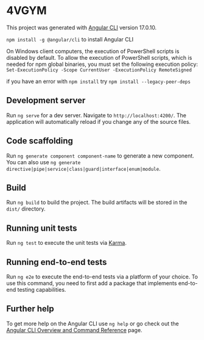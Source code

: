 # 4VGYM

This project was generated with [Angular CLI](https://github.com/angular/angular-cli) version 17.0.10.

`npm install -g @angular/cli` to install Angular CLI

On Windows client computers, the execution of PowerShell scripts is disabled by default. To allow the execution of PowerShell scripts, which is needed for npm global binaries, you must set the following execution policy:
`Set-ExecutionPolicy -Scope CurrentUser -ExecutionPolicy RemoteSigned`

if you have an error with `npm install` try `npm install --legacy-peer-deps`

## Development server

Run `ng serve` for a dev server. Navigate to `http://localhost:4200/`. The application will automatically reload if you change any of the source files.

## Code scaffolding

Run `ng generate component component-name` to generate a new component. You can also use `ng generate directive|pipe|service|class|guard|interface|enum|module`.

## Build

Run `ng build` to build the project. The build artifacts will be stored in the `dist/` directory.

## Running unit tests

Run `ng test` to execute the unit tests via [Karma](https://karma-runner.github.io).

## Running end-to-end tests

Run `ng e2e` to execute the end-to-end tests via a platform of your choice. To use this command, you need to first add a package that implements end-to-end testing capabilities.

## Further help

To get more help on the Angular CLI use `ng help` or go check out the [Angular CLI Overview and Command Reference](https://angular.io/cli) page.
